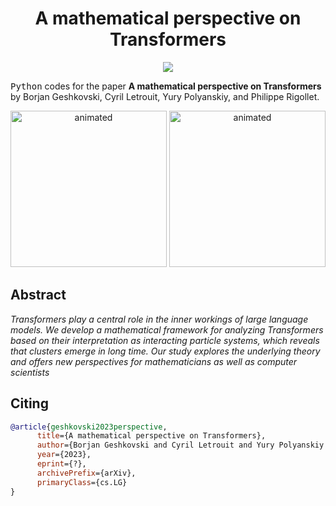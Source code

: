 <!-- Title -->
<h1 align="center">
  A mathematical perspective on Transformers
</h1>

<p align="center">
  <a href="https://arxiv.org/abs/?">
  <img src="https://zenodo.org/badge/DOI/arxiv.org/abs/?.svg">
  </a>
</p>

<tt>Python</tt> codes for the paper 
**A mathematical perspective on Transformers** by Borjan Geshkovski, Cyril Letrouit, Yury Polyanskiy, and Philippe Rigollet. 

<p align="center">
  <img src="movies/?.gif" alt="animated" width="250"/>
  <img src="movies/?.gif" alt="animated" width="250"/>
</p>

## Abstract

*Transformers play a central role in the inner workings of large language models. We develop a mathematical framework for analyzing Transformers based on their interpretation as interacting particle systems, which reveals that clusters emerge in long time. Our study explores the underlying theory and offers new perspectives for mathematicians as well as computer scientists*

## Citing

```bibtex
@article{geshkovski2023perspective,
      title={A mathematical perspective on Transformers}, 
      author={Borjan Geshkovski and Cyril Letrouit and Yury Polyanskiy and Philippe Rigollet},
      year={2023},
      eprint={?},
      archivePrefix={arXiv},
      primaryClass={cs.LG}
}
```

